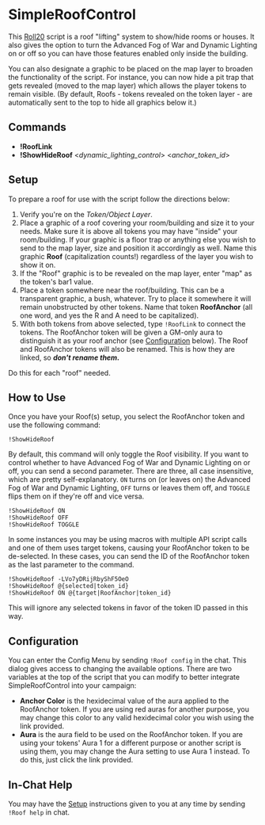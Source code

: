 # SimpleRoofControl

This [Roll20](http://roll20.net/) script is a roof "lifting" system to show/hide rooms or houses. It also gives the option to turn the Advanced Fog of War and Dynamic Lighting on or off so you can have those features enabled only inside the building.

You can also designate a graphic to be placed on the map layer to broaden the functionality of the script. For instance, you can now hide a pit trap that gets revealed (moved to the map layer) which allows the player tokens to remain visible. (By default, Roofs - tokens revealed on the token layer - are automatically sent to the top to hide all graphics below it.)

## Commands
* **!RoofLink**
* **!ShowHideRoof** <_dynamic_lighting_control_> <_anchor_token_id_>

## Setup

To prepare a roof for use with the script follow the directions below:
1. Verify you're on the *Token/Object Layer*.
2. Place a graphic of a roof covering your room/building and size it to your needs. Make sure it is above all tokens you may have "inside" your room/building. If your graphic is a floor trap or anything else you wish to send to the map layer, size and position it accordingly as well. Name this graphic **Roof** (capitalization counts!) regardless of the layer you wish to show it on.
3. If the "Roof" graphic is to be revealed on the map layer, enter "map" as the token's bar1 value.
4. Place a token somewhere near the roof/building. This can be a transparent graphic, a bush, whatever. Try to place it somewhere it will remain unobstructed by other tokens. Name that token **RoofAnchor** (all one word, and yes the R and A need to be capitalized).
5. With both tokens from above selected, type `!RoofLink` to connect the tokens. The RoofAnchor token will be given a GM-only aura to distinguish it as your roof anchor (see [Configuration](#configuration) below). The Roof and RoofAnchor tokens will also be renamed. This is how they are linked, so ***don't rename them.***

Do this for each "roof" needed.

## How to Use

Once you have your Roof(s) setup, you select the RoofAnchor token and use the following command:

```
!ShowHideRoof
```

By default, this command will only toggle the Roof visibility. If you want to control whether to have Advanced Fog of War and Dynamic Lighting on or off, you can send a second parameter. There are three, all case insensitive, which are pretty self-explanatory. `ON` turns on (or leaves on) the Advanced Fog of War and Dynamic Lighting, `OFF` turns or leaves them off, and `TOGGLE` flips them on if they're off and vice versa.

```
!ShowHideRoof ON
!ShowHideRoof OFF
!ShowHideRoof TOGGLE
```

In some instances you may be using macros with multiple API script calls and one of them uses target tokens, causing your RoofAnchor token to be de-selected. In these cases, you can send the ID of the RoofAnchor token as the last parameter to the command.

```
!ShowHideRoof -LVo7yDRijRbyShF5OeO
!ShowHideRoof @{selected|token_id}
!ShowHideRoof ON @{target|RoofAnchor|token_id}
```

This will ignore any selected tokens in favor of the token ID passed in this way.

## Configuration

You can enter the Config Menu by sending `!Roof config` in the chat. This dialog gives access to changing the available options. There are two variables at the top of the script that you can modify to better integrate SimpleRoofControl into your campaign:
* **Anchor Color** is the hexidecimal value of the aura applied to the RoofAnchor token. If you are using red auras for another purpose, you may change this color to any valid hexidecimal color you wish using the link provided.
* **Aura** is the aura field to be used on the RoofAnchor token. If you are using your tokens' Aura 1 for a different purpose or another script is using them, you may change the Aura setting to use Aura 1 instead. To do this, just click the link provided.

## In-Chat Help
You may have the [Setup](#setup) instructions given to you at any time by sending `!Roof help` in chat.
